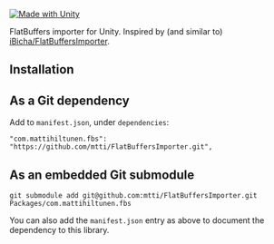 [![Made with Unity](https://img.shields.io/badge/Made%20with-Unity-333.svg?style=flat-square&logo=unity)](https://unity.com/)

FlatBuffers importer for Unity. Inspired by (and similar to) [iBicha/FlatBuffersImporter](https://github.com/iBicha/FlatBuffersImporter).

## Installation

## As a Git dependency

Add to `manifest.json`, under `dependencies`:

```
"com.mattihiltunen.fbs": "https://github.com/mtti/FlatBuffersImporter.git",
```

## As an embedded Git submodule

```
git submodule add git@github.com:mtti/FlatBuffersImporter.git Packages/com.mattihiltunen.fbs
```

You can also add the `manifest.json` entry as above to document the dependency to this library.
